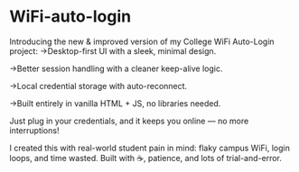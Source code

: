 # WiFi-auto-login
Introducing the new & improved version of my College WiFi Auto-Login project:
->Desktop-first UI with a sleek, minimal design.

->Better session handling with a cleaner keep-alive logic.

->Local credential storage with auto-reconnect.

->Built entirely in vanilla HTML + JS, no libraries needed.

Just plug in your credentials, and it keeps you online — no more interruptions!

I created this with real-world student pain in mind: flaky campus WiFi, login loops, and time wasted.
Built with ☕, patience, and lots of trial-and-error.
